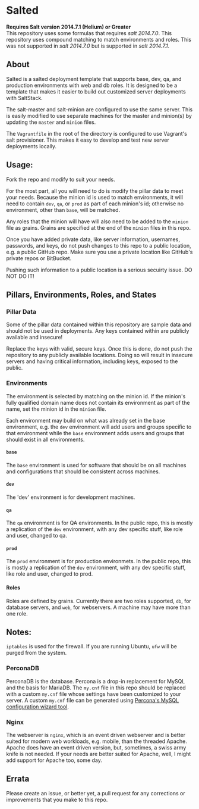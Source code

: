 Salted
=======
__Requires Salt version 2014.7.1 (Helium) or Greater__  
This repository uses some formulas that requires _salt 2014.7.0_.
This repository uses compound matching to match environments and roles. This was not supported in _salt 2014.7.0_ but is supported in _salt 2014.7.1_.

## About
Salted is a salted deployment template that supports base, dev, qa, and production environments with web and db roles. It is designed to be a template that makes it easier to build out customized server deployments with SaltStack.

The salt-master and salt-minion are configured to use the same server. This is easily modified to use separate machines for the master and minion(s) by updating the `master` and `minion` files. 

The `Vagrantfile` in the root of the directory is configured to use Vagrant's salt provisioner. This makes it easy to develop and test new server deployments locally.

## Usage:
Fork the repo and modify to suit your needs. 

For the most part, all you will need to do is modify the pillar data to meet your needs. Because the minion id is used to match environments, it will need to contain `dev`, `qa`, or `prod` as part of each minion's id; otherwise no environment, other than `base`, will be matched.

Any roles that the minion will have will also need to be added to the `minion` file as grains. Grains are specified at the end of the `minion` files in this repo.

Once you have added private data, like server information, usernames, passwords, and keys, do not push changes to this repo to a public location, e.g. a public GitHub repo. Make sure you use a private location like GitHub's private repos or BitBucket. 

Pushing such information to a public location is a serious secuirty issue. DO NOT DO IT!

## Pillars, Environments, Roles, and States
### Pillar Data
Some of the pillar data contained within this repository are sample data and should not be used in deployments. Any keys contained within are publicly available and insecure!

Replace the keys with valid, secure keys. Once this is done, do not push the repository to any publicly available locations. Doing so will result in insecure servers and having critical information, including keys, exposed to the public.

### Environments
The environment is selected by matching on the minion id. If the minion's fully qualified domain name does not contain its environment as part of the name, set the minion id in the `minion` file. 

Each environment may build on what was already set in the base environment, e.g. the `dev` environment will add users and groups specific to that environment while the `base` environment adds users and groups that should exist in all environments.

#### `base`
The `base` environment is used for software that should be on all machines and configurations that should be consistent across machines.

#### `dev`
The 'dev' environment is for development machines.

#### `qa`
The `qa` environment is for QA environments.  In the public repo, this is mostly a replication of the `dev` environment, with any dev specific stuff, like role and user, changed to qa.

#### `prod`
The `prod` environment is for production environmets.  In the public repo, this is mostly a replication of the `dev` environment, with any dev specific stuff, like role and user, changed to prod.

#### Roles
Roles are defined by grains. Currently there are two roles supported, `db`, for database servers, and `web`, for webservers. A machine may have more than one role.

## Notes:
`iptables` is used for the firewall. If you are running Ubuntu, `ufw` will be purged from the system.

### PerconaDB
PerconaDB is the database. Percona is a drop-in replacement for MySQL and the basis for MariaDB. The `my.cnf` file in this repo should be replaced with a custom `my.cnf` file whose settings have been customized to your server. A custom `my.cnf` file can be generated using [Percona's MySQL configuration wizard tool](https://tools.percona.com/wizard).

### Nginx
The webserver is `nginx`, which is an event driven webserver and is better suited for modern web workloads, e.g. mobile, than the threaded Apache. Apache does have an event driven version, but, sometimes, a swiss army knife is not needed. If your needs are better suited for Apache, well, I might add support for Apache too, some day.

## Errata
Please create an issue, or better yet, a pull request for any corrections or improvements that you make to this repo.